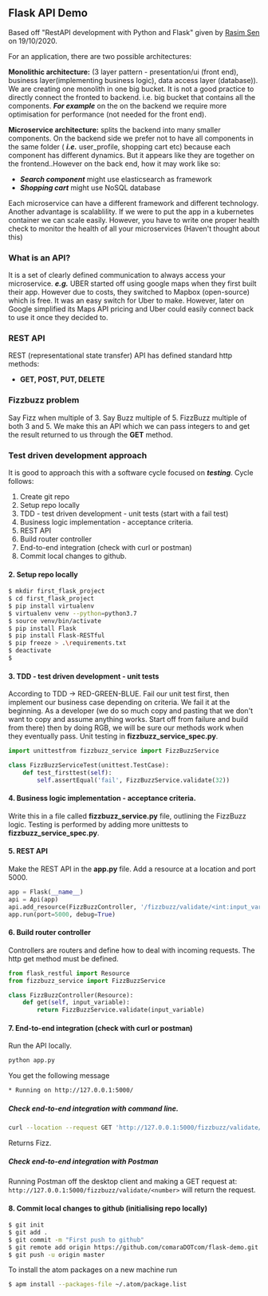 ## Flask API Demo
Based off "RestAPI development with Python and Flask" given by [Rasim Sen](https://github.com/rasimsen/restful-api-with-database-with-python-flask)
on 19/10/2020.

For an application, there are two possible architectures:

**Monolithic architecture:** (3 layer pattern - presentation/ui (front end), business
layer(implementing business logic), data access layer (database)).
We are creating one monolith in one big bucket. It is not a good practice to directly
connect the fronted to backend. i.e. big bucket that contains all the components.
**_For example_** on the on the backend we require more optimisation for performance
(not needed for the front end).


**Microservice architecture:** splits the backend into many smaller components. On the
backend side we prefer not to have all components in the same folder ( **_i.e._**
user_profile, shopping cart etc) because each component has different dynamics. But it
appears like they are together on the frontend..However on the back end, how it may work like so:
  * **_Search component_** might use elasticsearch as framework
  * **_Shopping cart_** might use NoSQL database

Each microservice can have a different framework and different technology. Another
advantage is scalablility. If we were to put the app in a  kubernetes container
we can scale easily. However, you have to write one proper health check to monitor
the health of all your microservices (Haven't thought about this)

### What is an API?
 It is a set of clearly defined communication to always access your microservice. **_e.g._**
 UBER started off using google maps when they first built their app. However due to costs,
 they switched to Mapbox (open-source) which is free. It was an easy switch for Uber
 to make. However, later on Google simplified its Maps API pricing and Uber could easily
 connect back to use it once they decided to.

### REST API
REST (representational state transfer) API has defined standard http methods:
 *  **GET, POST, PUT, DELETE**

### Fizzbuzz problem
Say Fizz when multiple of 3. Say Buzz multiple of 5. FizzBuzz multiple of both 3 and 5.
We make this an API which we can pass integers to and get the result returned to us
through the __GET__ method.


### Test driven development approach
It is good to approach this with a software cycle focused on **_testing_**. Cycle follows:
1. Create git repo
2. Setup repo locally
3. TDD - test driven development - unit tests (start with a fail test)
4. Business logic implementation - acceptance criteria.
5. REST API
6. Build router controller
7. End-to-end integration (check with curl or postman)
8. Commit local changes to github.

#### 2. Setup repo locally
```zsh
$ mkdir first_flask_project
$ cd first_flask_project
$ pip install virtualenv
$ virtualenv venv --python=python3.7
$ source venv/bin/activate
$ pip install Flask
$ pip install Flask-RESTful
$ pip freeze > .\requirements.txt
$ deactivate
$
```

#### 3. TDD - test driven development - unit tests
According to TDD -> RED-GREEN-BLUE. Fail our unit test first, then implement our
 business case depending on criteria. We fail it at the beginning. As a developer (we
 do so much copy and pasting that we don't want to copy and assume anything works. Start
 off from failure and build from there) then by doing RGB, we will be sure our methods
 work when they eventually pass. Unit testing in **fizzbuzz_service_spec.py**.
```python
import unittestfrom fizzbuzz_service import FizzBuzzService

class FizzBuzzServiceTest(unittest.TestCase):
    def test_firsttest(self):
        self.assertEqual('fail', FizzBuzzService.validate(32))

```

#### 4. Business logic implementation - acceptance criteria.
Write this in a file called **fizzbuzz_service.py** file, outlining the FizzBuzz logic.
Testing is performed by adding more unittests to **fizzbuzz_service_spec.py**.

#### 5. REST API
Make the REST API in the **app.py** file. Add a resource at a location and port 5000.
```python
app = Flask(__name__)
api = Api(app)
api.add_resource(FizzBuzzController, '/fizzbuzz/validate/<int:input_variable>')
app.run(port=5000, debug=True)

```

#### 6. Build router controller
Controllers are routers and define how to deal with incoming requests. The http get method
must be defined.
```python
from flask_restful import Resource
from fizzbuzz_service import FizzBuzzService

class FizzBuzzController(Resource):
    def get(self, input_variable):
        return FizzBuzzService.validate(input_variable)
```

#### 7. End-to-end integration (check with curl or postman)
Run the API locally.
```python
python app.py
```
You get the following message
```zsh
* Running on http://127.0.0.1:5000/
```
##### Check end-to-end integration with command line.
```zsh
curl --location --request GET 'http://127.0.0.1:5000/fizzbuzz/validate/96'
```
Returns Fizz.
##### Check end-to-end integration with Postman
Running Postman off the desktop client and making a GET request at:
`http://127.0.0.1:5000/fizzbuzz/validate/<number>` will return the request.

#### 8. Commit local changes to github (initialising repo locally)
```zsh
$ git init
$ git add .
$ git commit -m "First push to github"
$ git remote add origin https://github.com/comaraDOTcom/flask-demo.git
$ git push -u origin master
```

To install the atom packages on a new machine run
```zsh
$ apm install --packages-file ~/.atom/package.list
```
